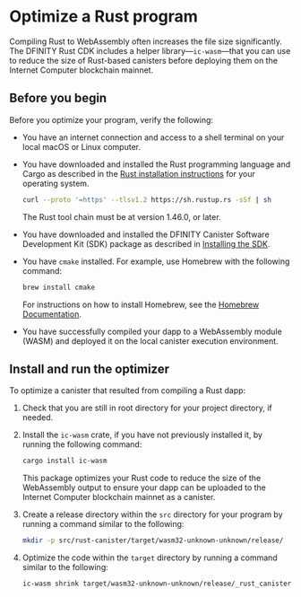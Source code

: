 # Optimize a Rust program

Compiling Rust to WebAssembly often increases the file size significantly. The DFINITY Rust CDK includes a helper library—`ic-wasm`—that you can use to reduce the size of Rust-based canisters before deploying them on the Internet Computer blockchain mainnet.

## Before you begin

Before you optimize your program, verify the following:

-   You have an internet connection and access to a shell terminal on your local macOS or Linux computer.

-   You have downloaded and installed the Rust programming language and Cargo as described in the [Rust installation instructions](https://doc.rust-lang.org/book/ch01-01-installation.html) for your operating system.

    ``` bash
    curl --proto '=https' --tlsv1.2 https://sh.rustup.rs -sSf | sh
    ```

    The Rust tool chain must be at version 1.46.0, or later.

-   You have downloaded and installed the DFINITY Canister Software Development Kit (SDK) package as described in [Installing the SDK](/developer-docs/setup/install/index.mdx).

-   You have `cmake` installed. For example, use Homebrew with the following command:

    ``` bash
    brew install cmake
    ```

    For instructions on how to install Homebrew, see the [Homebrew Documentation](https://docs.brew.sh/Installation).

-   You have successfully compiled your dapp to a WebAssembly module (WASM) and deployed it on the local canister execution environment.

## Install and run the optimizer

To optimize a canister that resulted from compiling a Rust dapp:

1.  Check that you are still in root directory for your project directory, if needed.

2.  Install the `ic-wasm` crate, if you have not previously installed it, by running the following command:

    ``` bash
    cargo install ic-wasm
    ```

    This package optimizes your Rust code to reduce the size of the WebAssembly output to ensure your dapp can be uploaded to the Internet Computer blockchain mainnet as a canister.

3.  Create a release directory within the `src` directory for your program by running a command similar to the following:

    ``` bash
    mkdir -p src/rust-canister/target/wasm32-unknown-unknown/release/
    ```

4.  Optimize the code within the `target` directory by running a command similar to the following:

    ``` bash
    ic-wasm shrink target/wasm32-unknown-unknown/release/_rust_canister_.wasm -o target/wasm32-unknown-unknown/release/_rust_canister_-opt.wasm
    ```
